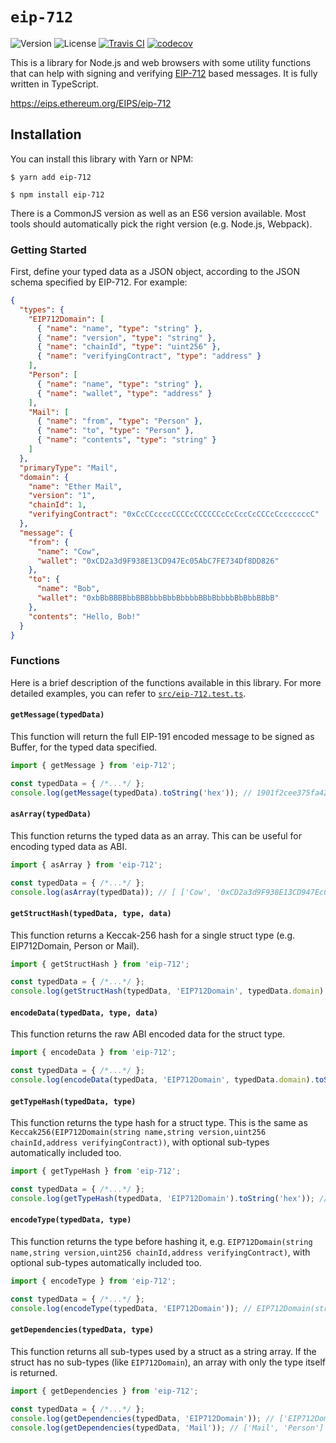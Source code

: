 # `eip-712`

![Version](https://img.shields.io/npm/v/eip-712) ![License](https://img.shields.io/github/license/Mrtenz/eip-712) [![Travis CI](https://travis-ci.com/Mrtenz/eip-712.svg?branch=master)](https://travis-ci.com/Mrtenz/eip-712) [![codecov](https://codecov.io/gh/Mrtenz/eip-712/branch/master/graph/badge.svg)](https://codecov.io/gh/Mrtenz/eip-712)

This is a library for Node.js and web browsers with some utility functions that can help with signing and verifying [EIP-712](https://eips.ethereum.org/EIPS/eip-712) based messages. It is fully written in TypeScript.

https://eips.ethereum.org/EIPS/eip-712

## Installation

You can install this library with Yarn or NPM:

```
$ yarn add eip-712
```

```
$ npm install eip-712
```

There is a CommonJS version as well as an ES6 version available. Most tools should automatically pick the right version (e.g. Node.js, Webpack).

### Getting Started

First, define your typed data as a JSON object, according to the JSON schema specified by EIP-712. For example:

```json
{
  "types": {
    "EIP712Domain": [
      { "name": "name", "type": "string" },
      { "name": "version", "type": "string" },
      { "name": "chainId", "type": "uint256" },
      { "name": "verifyingContract", "type": "address" }
    ],
    "Person": [
      { "name": "name", "type": "string" },
      { "name": "wallet", "type": "address" }
    ],
    "Mail": [
      { "name": "from", "type": "Person" },
      { "name": "to", "type": "Person" },
      { "name": "contents", "type": "string" }
    ]
  },
  "primaryType": "Mail",
  "domain": {
    "name": "Ether Mail",
    "version": "1",
    "chainId": 1,
    "verifyingContract": "0xCcCCccccCCCCcCCCCCCcCcCccCcCCCcCcccccccC"
  },
  "message": {
    "from": {
      "name": "Cow",
      "wallet": "0xCD2a3d9F938E13CD947Ec05AbC7FE734Df8DD826"
    },
    "to": {
      "name": "Bob",
      "wallet": "0xbBbBBBBbbBBBbbbBbbBbbbbBBbBbbbbBbBbbBBbB"
    },
    "contents": "Hello, Bob!"
  }
}
```

### Functions

Here is a brief description of the functions available in this library. For more detailed examples, you can refer to [`src/eip-712.test.ts`](https://github.com/Mrtenz/eip-712/blob/master/src/eip-712.test.ts).

#### `getMessage(typedData)`

This function will return the full EIP-191 encoded message to be signed as Buffer, for the typed data specified.

```js
import { getMessage } from 'eip-712';

const typedData = { /*...*/ };
console.log(getMessage(typedData).toString('hex')); // 1901f2cee375fa42b42143804025fc449deafd50cc031ca257e0b194a650a912090fc52c0ee5d84264471806290a3f2c4cecfc5490626bf912d01f240d7a274b371e
```

#### `asArray(typedData)`

This function returns the typed data as an array. This can be useful for encoding typed data as ABI.

```js
import { asArray } from 'eip-712';

const typedData = { /*...*/ };
console.log(asArray(typedData)); // [ ['Cow', '0xCD2a3d9F938E13CD947Ec05AbC7FE734Df8DD826'], ['Bob', '0xbBbBBBBbbBBBbbbBbbBbbbbBBbBbbbbBbBbbBBbB'], 'Hello, Bob!' ]
```

#### `getStructHash(typedData, type, data)`

This function returns a Keccak-256 hash for a single struct type (e.g. EIP712Domain, Person or Mail).

```js
import { getStructHash } from 'eip-712';

const typedData = { /*...*/ };
console.log(getStructHash(typedData, 'EIP712Domain', typedData.domain).toString('hex')); // f2cee375fa42b42143804025fc449deafd50cc031ca257e0b194a650a912090f
```

#### `encodeData(typedData, type, data)`

This function returns the raw ABI encoded data for the struct type.

```js
import { encodeData } from 'eip-712';

const typedData = { /*...*/ };
console.log(encodeData(typedData, 'EIP712Domain', typedData.domain).toString('hex')); // 8b73c3c69bb8fe3d512ecc4cf759cc79239f7b179b0ffacaa9a75d522b39400fc70ef06638535b4881fafcac8287e210e3769ff1a8e91f1b95d6246e61e4d3c6c89efdaa54c0f20c7adf612882df0950f5a951637e0307cdcb4c672f298b8bc60000000000000000000000000000000000000000000000000000000000000001000000000000000000000000cccccccccccccccccccccccccccccccccccccccc
```

#### `getTypeHash(typedData, type)`

This function returns the type hash for a struct type. This is the same as `Keccak256(EIP712Domain(string name,string version,uint256 chainId,address verifyingContract))`, with optional sub-types automatically included too.

```js
import { getTypeHash } from 'eip-712';

const typedData = { /*...*/ };
console.log(getTypeHash(typedData, 'EIP712Domain').toString('hex')); // 8b73c3c69bb8fe3d512ecc4cf759cc79239f7b179b0ffacaa9a75d522b39400f
```

#### `encodeType(typedData, type)`

This function returns the type before hashing it, e.g. `EIP712Domain(string name,string version,uint256 chainId,address verifyingContract)`, with optional sub-types automatically included too.

```js
import { encodeType } from 'eip-712';

const typedData = { /*...*/ };
console.log(encodeType(typedData, 'EIP712Domain')); // EIP712Domain(string name,string version,uint256 chainId,address verifyingContract)
```

#### `getDependencies(typedData, type)`

This function returns all sub-types used by a struct as a string array. If the struct has no sub-types (like `EIP712Domain`), an array with only the type itself is returned.

```js
import { getDependencies } from 'eip-712';

const typedData = { /*...*/ };
console.log(getDependencies(typedData, 'EIP712Domain')); // ['EIP712Domain']
console.log(getDependencies(typedData, 'Mail')); // ['Mail', 'Person']
```
